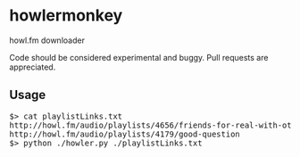 # howlermonkey
howl.fm downloader

Code should be considered experimental and buggy. Pull requests are appreciated. 

## Usage

<pre>
$> cat playlistLinks.txt
http://howl.fm/audio/playlists/4656/friends-for-real-with-othello-clark
http://howl.fm/audio/playlists/4179/good-question
$> python ./howler.py ./playlistLinks.txt
</pre>
